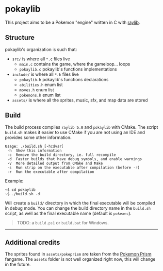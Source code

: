 # pokaylib
This project aims to be a Pokemon "engine" written in C with [raylib](https://github.com/raysan5/raylib).

## Structure
pokaylib's organization is such that:
- `src/` is where all `*.c` files live
    - `main.c` contains the game, where the gameloop... loops
    - `pokaylib.c` pokaylib's functions implementations
- `include/` is where all `*.h` files live
    - `pokaylib.h` pokaylib's functions declarations
    - `abilities.h` enum list
    - `moves.h` enum list
    - `pokemons.h` enum list
- `assets/` is where all the sprites, music, sfx, and map data are stored

## Build
The build process compiles `raylib 5.0` and `pokaylib` with CMake.
The script `build.sh` makes it easier to use CMake if you are not using an IDE and provides some other information.
```
Usage: ./build.sh [-hcdvsr]
 -h  Show this information
 -c  Remove the build directory, ie. full recompile
 -d  Faster builds that have debug symbols, and enable warnings
 -v  More detailed output from CMake and Make
 -s  Run strip on the executable after compilation (before -r)
 -r  Run the executable after compilation
```

Example:
```
~$ cd pokaylib
~$ ./build.sh -d
```
Will create a `build/` directory in which the final executable will be compiled in debug mode.
You can change the build directory name in the `build.sh` script, as well as the final executable name (default is `pokexec`).
> TODO: a `build.ps1` or `build.bat` for Windows.

---

## Additional credits
The sprites found in `assets/pokeprism` are taken from the [Pokemon Prism](https://rainbowdevs.com/title/prism/) fangame. The `assets` folder is not well organized right now, this will change in the future.
